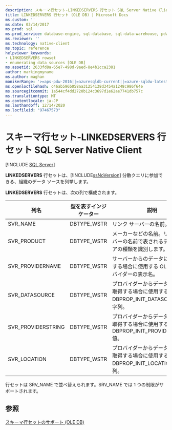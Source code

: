 ```yaml
---
description: スキーマ行セット-LINKEDSERVERS 行セット SQL Server Native Client
title: LINKEDSERVERS 行セット (OLE DB) | Microsoft Docs
ms.custom: ''
ms.date: 03/14/2017
ms.prod: sql
ms.prod_service: database-engine, sql-database, sql-data-warehouse, pdw
ms.reviewer: ''
ms.technology: native-client
ms.topic: reference
helpviewer_keywords:
- LINKEDSERVERS rowset
- enumerating data sources [OLE DB]
ms.assetid: 2633fd8a-65e7-498d-9aed-8e4b1cca2381
author: markingmyname
ms.author: maghan
monikerRange: '>=aps-pdw-2016||=azuresqldb-current||=azure-sqldw-latest||>=sql-server-2016||>=sql-server-linux-2017||=azuresqldb-mi-current'
ms.openlocfilehash: c46ab596b058aa31254138d3454a1248c986f64e
ms.sourcegitcommit: 1a544cf4dd2720b124c3697d1e62ae7741db757c
ms.translationtype: MT
ms.contentlocale: ja-JP
ms.lasthandoff: 12/14/2020
ms.locfileid: "97467573"
---
```

# <a name="schema-rowsets---linkedservers-rowset-in-sql-server-native-client"></a>スキーマ行セット-LINKEDSERVERS 行セット SQL Server Native Client
[!INCLUDE [SQL Server](../../../includes/applies-to-version/sql-asdb-asdbmi-asa-pdw.md)]

  **LINKEDSERVERS** 行セットは、[!INCLUDE[ssNoVersion](../../../includes/ssnoversion-md.md)] 分散クエリに参加できる、組織のデータ ソースを列挙します。  
  
 **LINKEDSERVERS** 行セットは、次の列で構成されます。  
  
|列名|型を表すインジケーター|説明|  
|-----------------|--------------------|-----------------|  
|SVR_NAME|DBTYPE_WSTR|リンク サーバーの名前。|  
|SVR_PRODUCT|DBTYPE_WSTR|メーカーなどの名前。リンク サーバーの名前で表されるデータ ストアの種類を識別します。|  
|SVR_PROVIDERNAME|DBTYPE_WSTR|サーバーからのデータにアクセスする場合に使用する OLE DB プロバイダーの表示名。|  
|SVR_DATASOURCE|DBTYPE_WSTR|プロバイダーからデータ ソースを取得する場合に使用する OLE DB DBPROP_INIT_DATASOURCE 文字列。|  
|SVR_PROVIDERSTRING|DBTYPE_WSTR|プロバイダーからデータ ソースを取得する場合に使用する OLE DB DBPROP_INIT_PROVIDERSTRING 値。|  
|SVR_LOCATION|DBTYPE_WSTR|プロバイダーからデータ ソースを取得する場合に使用する OLE DB DBPROP_INIT_LOCATION 文字列。|  
  
 行セットは SRV_NAME で並べ替えられます。SRV_NAME では 1 つの制限がサポートされます。  
  
## <a name="see-also"></a>参照  
 [スキーマ行セットのサポート &#40;OLE DB&#41;](../../../relational-databases/native-client/ole-db/schema-rowset-support-ole-db.md)  
  
  
